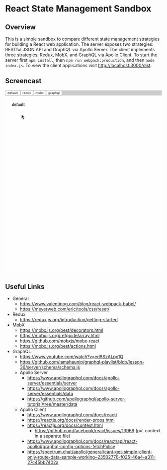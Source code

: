 # React State Management Sandbox

## Overview
This is a simple sandbox to compare different state management strategies for building a
React web application. The server exposes two strategies: RESTful JSON API and GraphQL via
Apollo Server. The client implements three strategies: Redux, MobX, and GraphQL via Apollo
Client. To start the server first `npm install`, then `npm run webpack:production`, and
then `node index.js`. To view the client applications visit
[http://localhost:3000/dist](http://localhost:3000/dist).

## Screencast
![screencast](documentation/react-state-management-sandbox-1.gif)

## Useful Links
- General
  - https://www.valentinog.com/blog/react-webpack-babel/
  - https://meyerweb.com/eric/tools/css/reset/
- Redux
  - https://redux.js.org/introduction/getting-started
- MobX
  - https://mobx.js.org/best/decorators.html
  - https://mobx.js.org/refguide/array.html
  - https://github.com/mobxjs/mobx-react
  - https://mobx.js.org/best/actions.html
- GraphQL
  - https://www.youtube.com/watch?v=ed8SzALpx1Q
  - https://github.com/iamshaunjp/graphql-playlist/blob/lesson-36/server/schema/schema.js
  - Apollo Server
    - https://www.apollographql.com/docs/apollo-server/essentials/server
    - https://www.apollographql.com/docs/apollo-server/essentials/data
    - https://github.com/apollographql/apollo-server-tutorial/tree/master/data
  - Apollo Client
    - https://www.apollographql.com/docs/react/
    - https://reactjs.org/docs/render-props.html
    - https://reactjs.org/docs/context.html
      - https://github.com/facebook/react/issues/13969 (put context in a separate file)
    - https://www.apollographql.com/docs/react/api/react-apollo#graphql-config-options-fetchPolicy
    - https://spectrum.chat/apollo/general/cant-get-simple-client-only-route-data-sample-working~23502776-f025-46a4-a311-27c45bb7402a
